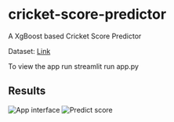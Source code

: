 # cricket-score-predictor
A XgBoost based Cricket Score Predictor

Dataset: [Link](https://www.kaggle.com/veeralakrishna/cricsheet-a-retrosheet-for-cricket?select=t20s)

To view the app run streamlit run app.py
## Results
![App interface]([https://github.com/username/repository/blob/branch/path-to-image/image.png](https://github.com/sameerhngdv/Cricket-Score-Predictor/blob/main/screenshots%20of%20demo/Interface.png))
![Predict score]([https://github.com/username/repository/blob/branch/path-to-image/image.png](https://github.com/sameerhngdv/Cricket-Score-Predictor/blob/main/screenshots%20of%20demo/predict%20score.png))




